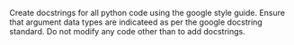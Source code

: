 Create docstrings for all python code using the google style guide. Ensure that argument data types are indicateed as per the google docstring standard. Do not modify any code other than to add docstrings.
